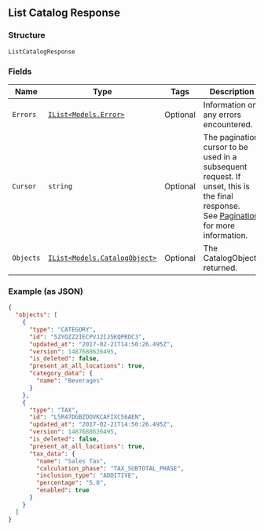 ## List Catalog Response

### Structure

`ListCatalogResponse`

### Fields

| Name | Type | Tags | Description |
|  --- | --- | --- | --- |
| `Errors` | [`IList<Models.Error>`](/doc/models/error.md) | Optional | Information on any errors encountered. |
| `Cursor` | `string` | Optional | The pagination cursor to be used in a subsequent request. If unset, this is the final response.<br>See [Pagination](https://developer.squareup.com/docs/basics/api101/pagination) for more information. |
| `Objects` | [`IList<Models.CatalogObject>`](/doc/models/catalog-object.md) | Optional | The CatalogObjects returned. |

### Example (as JSON)

```json
{
  "objects": [
    {
      "type": "CATEGORY",
      "id": "5ZYQZZ2IECPVJ2IJ5KQPRDC3",
      "updated_at": "2017-02-21T14:50:26.495Z",
      "version": 1487688626495,
      "is_deleted": false,
      "present_at_all_locations": true,
      "category_data": {
        "name": "Beverages"
      }
    },
    {
      "type": "TAX",
      "id": "L5R47DGBZOOVKCAFIXC56AEN",
      "updated_at": "2017-02-21T14:50:26.495Z",
      "version": 1487688626495,
      "is_deleted": false,
      "present_at_all_locations": true,
      "tax_data": {
        "name": "Sales Tax",
        "calculation_phase": "TAX_SUBTOTAL_PHASE",
        "inclusion_type": "ADDITIVE",
        "percentage": "5.0",
        "enabled": true
      }
    }
  ]
}
```

